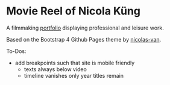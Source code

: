 
# Movie Reel of Nicola Küng

<!-- [![Build Status](https://travis-ci.org/nkueng/portfolio.svg?branch=master)](https://travis-ci.org/nkueng/portfolio) -->

A filmmaking [portfolio](https://nkueng.github.io/portfolio/) displaying professional and leisure work.

Based on the Bootstrap 4 Github Pages theme by [nicolas-van](https://github.com/nicolas-van/bootstrap-4-github-pages).

To-Dos:
- add breakpoints such that site is mobile friendly
  - texts always below video
  - timeline vanishes only year titles remain
